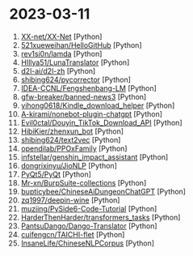 # 2023-03-11

1. [XX-net/XX-Net](https://github.com/XX-net/XX-Net "A proxy tool to bypass GFW.") [Python]
2. [521xueweihan/HelloGitHub](https://github.com/521xueweihan/HelloGitHub "分享 GitHub 上有趣、入门级的开源项目。Share interesting, entry-level open source projects on GitHub.") [Python]
3. [rev1si0n/lamda](https://github.com/rev1si0n/lamda "⚡️ Android reverse engineering & automation framework | 史上最强安卓抓包/逆向/HOOK & 云手机/远程桌面/自动化辅助框架，你的工作从未如此简单快捷。") [Python]
4. [HIllya51/LunaTranslator](https://github.com/HIllya51/LunaTranslator "Galgame翻译工具，支持剪贴板、OCR、HOOK，支持30余种翻译工具。Galgame translate tool , support clipboard / OCR/ HOOK, support 30+ translate engines.") [Python]
5. [d2l-ai/d2l-zh](https://github.com/d2l-ai/d2l-zh "《动手学深度学习》：面向中文读者、能运行、可讨论。中英文版被60多个国家的400多所大学用于教学。") [Python]
6. [shibing624/pycorrector](https://github.com/shibing624/pycorrector "pycorrector is a toolkit for text error correction. 文本纠错，Kenlm，ConvSeq2Seq，BERT，MacBERT，ELECTRA，ERNIE，Transformer，T5等模型实现，开箱即用。") [Python]
7. [IDEA-CCNL/Fengshenbang-LM](https://github.com/IDEA-CCNL/Fengshenbang-LM "Fengshenbang-LM(封神榜大模型)是IDEA研究院认知计算与自然语言研究中心主导的大模型开源体系，成为中文AIGC和认知智能的基础设施。") [Python]
8. [gfw-breaker/banned-news3](https://github.com/gfw-breaker/banned-news3 "禁闻聚合") [Python]
9. [yihong0618/Kindle_download_helper](https://github.com/yihong0618/Kindle_download_helper "Download all your kindle books script.") [Python]
10. [A-kirami/nonebot-plugin-chatgpt](https://github.com/A-kirami/nonebot-plugin-chatgpt "") [Python]
11. [Evil0ctal/Douyin_TikTok_Download_API](https://github.com/Evil0ctal/Douyin_TikTok_Download_API "🚀「Douyin_TikTok_Download_API」是一个开箱即用的高性能异步抖音|TikTok数据爬取工具，支持API调用，在线批量解析及下载。") [Python]
12. [HibiKier/zhenxun_bot](https://github.com/HibiKier/zhenxun_bot "基于 Nonebot2 和 go-cqhttp 开发，以 postgresql 作为数据库，非常可爱的绪山真寻bot") [Python]
13. [shibing624/text2vec](https://github.com/shibing624/text2vec "text2vec, text to vector. 文本向量表征工具，把文本转化为向量矩阵，实现了Word2Vec、RankBM25、Sentence-BERT、CoSENT等文本表征、文本相似度计算模型，开箱即用。") [Python]
14. [opendilab/PPOxFamily](https://github.com/opendilab/PPOxFamily "PPO x Family DRL Tutorial Course（决策智能入门级公开课：8节课帮你盘清算法理论，理顺代码逻辑，玩转决策AI应用实践 ）") [Python]
15. [infstellar/genshin_impact_assistant](https://github.com/infstellar/genshin_impact_assistant "基于图像识别和模拟按键的多功能原神自动辅助操作,包括自动战斗,自动刷秘境,自动刷大世界材料。") [Python]
16. [dongrixinyu/JioNLP](https://github.com/dongrixinyu/JioNLP "中文 NLP 预处理、解析工具包，准确、高效、易用 A Chinese NLP Preprocessing & Parsing Package www.jionlp.com") [Python]
17. [PyQt5/PyQt](https://github.com/PyQt5/PyQt "PyQt Examples（PyQt各种测试和例子） PyQt4 PyQt5") [Python]
18. [Mr-xn/BurpSuite-collections](https://github.com/Mr-xn/BurpSuite-collections "有关burpsuite的插件(非商店),文章以及使用技巧的收集(此项目不再提供burpsuite破解文件,如需要请在博客mrxn.net下载)---Collection of burpsuite plugins (non-stores), articles and tips for using Burpsuite, no crack version file") [Python]
19. [bupticybee/ChineseAiDungeonChatGPT](https://github.com/bupticybee/ChineseAiDungeonChatGPT "中文版的ai地牢，直接使用的openai的ChatGPT api作为讲故事的模型。") [Python]
20. [zq1997/deepin-wine](https://github.com/zq1997/deepin-wine "【deepin源移植】Debian/Ubuntu上最快的QQ/微信安装方式") [Python]
21. [muziing/PySide6-Code-Tutorial](https://github.com/muziing/PySide6-Code-Tutorial "可能是最好的PySide6中文教程！用代码实例讲解PySide6，附优质Demos、图标库、QSS皮肤、相关文章等分享！") [Python]
22. [HarderThenHarder/transformers_tasks](https://github.com/HarderThenHarder/transformers_tasks "⭐️ NLP Algorithms with transformers lib. Supporting Text-Classification, Text-Generation, Information-Extraction, Text-Matching, RLHF etc.") [Python]
23. [PantsuDango/Dango-Translator](https://github.com/PantsuDango/Dango-Translator "团子翻译器 —— 个人兴趣制作的一款基于OCR技术的翻译器") [Python]
24. [cuifengcn/TAICHI-flet](https://github.com/cuifengcn/TAICHI-flet "基于flet的一款windows桌面应用，实现了爬取图片、音乐、小说、磁力链接的功能。") [Python]
25. [InsaneLife/ChineseNLPCorpus](https://github.com/InsaneLife/ChineseNLPCorpus "中文自然语言处理数据集，平时做做实验的材料。欢迎补充提交合并。") [Python]
